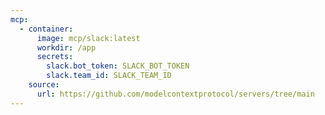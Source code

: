 ```yaml
---
mcp:
  - container:
      image: mcp/slack:latest
      workdir: /app
      secrets:
        slack.bot_token: SLACK_BOT_TOKEN
        slack.team_id: SLACK_TEAM_ID
    source:
      url: https://github.com/modelcontextprotocol/servers/tree/main
---
```


